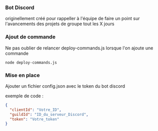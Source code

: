 ### Bot Discord 

originellement créé pour rappeller à l'équipe de faire un point sur l'avancements des projets de groupe tout les X jours 

### Ajout de commande 
Ne pas oublier de relancer deploy-commands.js lorsque l'on ajoute une commande 
```shell
node deploy-commands.js
```

### Mise en place 
Ajouter un fichier config.json avec le token du bot discord

exemple de code : 
```json
{
  "clientId": "Votre_ID",
  "guildId": "ID_du_serveur_Discord",
  "token": "Votre_token"
}
```